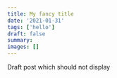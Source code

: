 ```yaml
---
title: My fancy title
date: '2021-01-31'
tags: ['hello']
draft: false
summary:
images: []
---
```


Draft post which should not display

